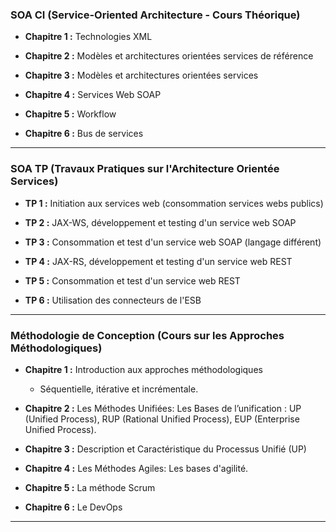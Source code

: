 ### **SOA CI (Service-Oriented Architecture - Cours Théorique)**

- **Chapitre 1 :** Technologies XML

- **Chapitre 2 :** Modèles et architectures orientées services de référence

- **Chapitre 3 :** Modèles et architectures orientées services

- **Chapitre 4 :** Services Web SOAP
  
- **Chapitre 5 :** Workflow

- **Chapitre 6 :** Bus de services

---

### **SOA TP (Travaux Pratiques sur l'Architecture Orientée Services)**

- **TP 1 :** Initiation aux services web (consommation services webs publics)

- **TP 2 :** JAX-WS, développement et testing d'un service web SOAP
 
- **TP 3 :** Consommation et test d'un service web SOAP (langage différent)

- **TP 4 :** JAX-RS, développement et testing d'un service web REST

- **TP 5 :** Consommation et test d'un service web REST

- **TP 6 :** Utilisation des connecteurs de l'ESB

---

### **Méthodologie de Conception (Cours sur les Approches Méthodologiques)**

- **Chapitre 1 :** Introduction aux approches méthodologiques
  - Séquentielle, itérative et incrémentale.

- **Chapitre 2 :** Les Méthodes Unifiées: Les Bases de l’unification : UP (Unified Process), RUP (Rational Unified Process), EUP (Enterprise Unified Process).

- **Chapitre 3 :**  Description et Caractéristique du Processus Unifié (UP)

- **Chapitre 4 :** Les Méthodes Agiles: Les bases d'agilité.

- **Chapitre 5 :** La méthode Scrum

- **Chapitre 6 :** Le DevOps

---
